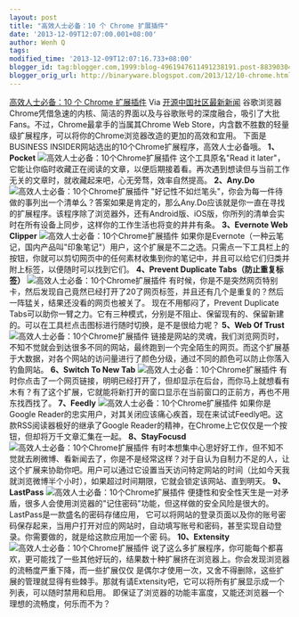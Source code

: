 ```yaml
---
layout: post
title: "高效人士必备：10 个 Chrome 扩展插件"
date: '2013-12-09T12:07:00.001+08:00'
author: Wenh Q
tags:
modified_time: '2013-12-09T12:07:16.733+08:00'
blogger_id: tag:blogger.com,1999:blog-4961947611491238191.post-8839030400469947702
blogger_orig_url: http://binaryware.blogspot.com/2013/12/10-chrome.html
---
```

[高效人士必备：10 个 Chrome
扩展插件](http://www.oschina.net/news/46633/10-effective-chrome-plugins)
Via [开源中国社区最新新闻](http://www.oschina.net/?from=rss)
谷歌浏览器Chrome凭借急速的内核、简洁的界面以及与谷歌账号的深度融合，吸引了大批Fans。不过，Chrome最拿手的当属其Chrome
Web
Store，内含数不胜数的轻量级扩展程序，可以将你的Chrome浏览器改造的更加的高效和宜用。
下面是BUSINESS INSIDER网站选出的10个Chrome扩展程序，高效人士必备哦。
**1、Pocket**
![高效人士必备：10个Chrome扩展插件](http://static.oschina.net/uploads/img/201312/07080830_RrSi.jpg)
这个工具原名"Read it
later"，它能让你临时收藏正在阅读的文章，以便后期接着看。再次遇到想读但与当前工作无关的文章时，就收藏起来吧，心无旁骛，效率自然提高。
**2、Any.Do**
![高效人士必备：10个Chrome扩展插件](http://static.oschina.net/uploads/img/201312/07080830_hqwX.jpg)
"好记性不如烂笔头"，你会为每一件待做的事列出一个清单么？答案如果是肯定的，那么Any.Do应该就是你一直在寻找的扩展程序。该程序除了浏览器外，还有Android版、iOS版，你所列的清单会实时在所有设备上同步，这样你的工作生活也将变的井井有条。
**3、Evernote Web Clipper**
![高效人士必备：10个Chrome扩展插件](http://static.oschina.net/uploads/img/201312/07080830_ChRB.jpg)
如果你是Evernote（一种云笔记，国内产品叫"印象笔记"）用户，这个扩展是不二之选。只需点一下工具栏上的按钮，你就可以剪切网页中的任何素材收集到你的笔记中，并且可以给它们归类并附上标签，以便随时可以找到它们。
**4、Prevent Duplicate Tabs（防止重复标签）**
![高效人士必备：10个Chrome扩展插件](http://static.oschina.net/uploads/img/201312/07080830_yHBP.jpg)
有时候，你是不是突然网页特别卡，然后发现自己竟然已经打开了20了网页标签，并且还有几个是重复的？然后一阵猛关，结果还没看的网页也被关了。
现在不用郁闷了，Prevent Duplicate
Tabs可以助你一臂之力。它有三种模式，分别是不阻止、保留现有的、保留新建的。可以在工具栏点击图标进行随时切换，是不是很给力呢？
**5、Web Of Trust**
![高效人士必备：10个Chrome扩展插件](http://static.oschina.net/uploads/img/201312/07080831_zaZC.jpg)
链接是网站的灵魂，我们浏览网页时，不知不觉就会到达很多不同的网站，最终跑到一个完全陌生的网页。而这个扩展基于大数据，对各个网站的访问量进行了颜色分级，通过不同的颜色可以防止你落入钓鱼网站。
**6、Switch To New Tab**
![高效人士必备：10个Chrome扩展插件](http://static.oschina.net/uploads/img/201312/07080831_n7Dp.jpg)
有时你点击了一个网页链接，明明已经打开了，但却显示在后台，而你马上就想看有木有？有了这个扩展，它就能将新打开的窗口显示在当前窗口的正前方，再也不用东找西找了。
**7、Feedly**
![高效人士必备：10个Chrome扩展插件](http://static.oschina.net/uploads/img/201312/07080831_ajtM.jpg)
如果你是Google
Reader的忠实用户，对其关闭应该痛心疾首，现在来试试Feedly吧。这款RSS阅读器极好的继承了Google
Reader的精神，在Chrome上它仅仅是一个按钮，但却将万千文章汇集在一起。
**8、StayFocusd**
![高效人士必备：10个Chrome扩展插件](http://static.oschina.net/uploads/img/201312/07080831_1hyF.jpg)
有时本想集中心思好好工作，但不知不觉就去刷微博、看新闻去了，你是不是经常这样？对于自认为自制力不足的人，让这个扩展来协助你吧。用户可以通过它设置当天访问特定网站的时间（比如今天我就浏览微博半个小时），如果超过时间期限，它就会锁定该网站、直到明天。
**9、LastPass**
![高效人士必备：10个Chrome扩展插件](http://static.oschina.net/uploads/img/201312/07080831_y7rJ.jpg)
便捷性和安全性天生是一对矛盾，很多人会使用浏览器的"记住密码"功能，但这样做的安全风险是很大的。LastPass是一款盛名的密码存储应用，
它可以将网站的登录页面以及你的账号密码保存起来，当用户打开对应的网站时，自动填写账号和密码，甚至实现自动登录。你需要做的，就是给这款应用加一个密
码。
**10、Extensity**
![高效人士必备：10个Chrome扩展插件](http://static.oschina.net/uploads/img/201312/07080831_Npm9.jpg)
说了这么多扩展程序，你可能每个都喜欢，更可能找了一些其他好玩的，结果数十种扩展挤在浏览器上。你会发现浏览器的流畅度严重下降，而一些扩展仅仅
是偶尔才使用一次，又舍不得删除，这些扩展的管理就显得有些棘手。那就有请Extensity吧，它可以将所有扩展显示成一个列表，可以随时禁用和启用。
即保证了浏览器的功能丰富度，又能还浏览器一个理想的流畅度，何乐而不为？
